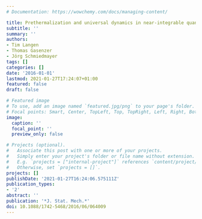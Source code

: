 ```yaml
---
# Documentation: https://wowchemy.com/docs/managing-content/

title: Prethermalization and universal dynamics in near-integrable quantum systems
subtitle: ''
summary: ''
authors:
- Tim Langen
- Thomas Gasenzer
- Jörg Schmiedmayer
tags: []
categories: []
date: '2016-01-01'
lastmod: 2021-01-27T17:24:07+01:00
featured: false
draft: false

# Featured image
# To use, add an image named `featured.jpg/png` to your page's folder.
# Focal points: Smart, Center, TopLeft, Top, TopRight, Left, Right, BottomLeft, Bottom, BottomRight.
image:
  caption: ''
  focal_point: ''
  preview_only: false

# Projects (optional).
#   Associate this post with one or more of your projects.
#   Simply enter your project's folder or file name without extension.
#   E.g. `projects = ["internal-project"]` references `content/project/deep-learning/index.md`.
#   Otherwise, set `projects = []`.
projects: []
publishDate: '2021-01-27T16:24:06.575111Z'
publication_types:
- '2'
abstract: ''
publication: '*J. Stat. Mech.*'
doi: 10.1088/1742-5468/2016/06/064009
---
```

